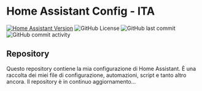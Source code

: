 # Home Assistant Config - ITA
[![Home Assistant Version](https://img.shields.io/badge/HA%20Version-2025.1.1%20-blue?style=for-the-badge)](https://github.com/home-assistant/core/releases/tag/2025.1.1)
![GitHub License](https://img.shields.io/github/license/antoniochiumiento/Home-Assistant-Config-ITA?style=for-the-badge)
![GitHub last commit](https://img.shields.io/github/last-commit/antoniochiumiento/Home-Assistant-Config-ITA?style=for-the-badge)
![GitHub commit activity](https://img.shields.io/github/commit-activity/w/antoniochiumiento/Home-Assistant-Config-ITA?style=for-the-badge)

## Repository
Questo repository contiene la mia configurazione di Home Assistant. È una raccolta dei miei file di configurazione, automazioni, script e tanto altro ancora.
Il repository è in continuo aggiornamento...
